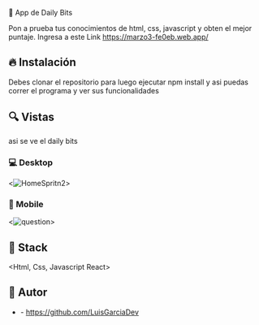 💎 App de Daily Bits


Pon a prueba tus conocimientos de html, css, javascript y obten el mejor puntaje. Ingresa a este Link https://marzo3-fe0eb.web.app/




## 🔥 Instalación

Debes clonar el repositorio para luego ejecutar npm install y asi puedas correr el programa y ver sus funcionalidades




## 🔍 Vistas 
asi se ve el daily bits


### 💻 Desktop

<![HomeSpritn2](https://user-images.githubusercontent.com/90715622/155920901-ceebebcd-6f4b-4950-963c-bb7f117552b4.PNG)>

### 📱 Mobile


<![question](https://user-images.githubusercontent.com/90715622/155920974-18586495-ec98-482f-93fa-81af1d207c40.PNG)>

## 📌 Stack

<Html, Css, Javascript React>

## 🌟 Autor

* **<Luis Garcia>**  - https://github.com/LuisGarciaDev
